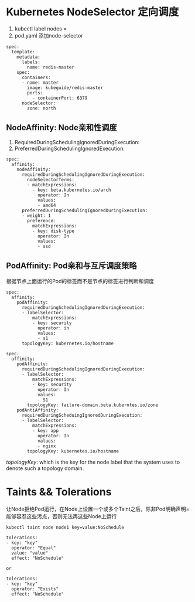 # Kubernetes NodeSelector 定向调度

1. kubectl label nodes <node-name> <label-key>=<label-value>
2. pod.yaml 添加node-selector

```
spec:
  template: 
    metadata: 
      labels:
        name: redis-master
    spec:
      containers:
      - name: master
        image: kubeguide/redis-master
        ports:
          - containerPort: 6379
      nodeSelector:
        zone: north
```

## NodeAffinity: Node亲和性调度

1. RequiredDuringSchedulingIgnoredDuringExecution: 
2. PreferredDuringSchedulingIgnoredExecution:

```
spec:
  affinity:
    nodeAffinity:
      requiredDuringSchedulingIgnoredDuringExecution:
        nodeSelectorTerms:
        - matchExpressions:
          - key: beta.kubernetes.io/arch
            operator: In
            values:
            - amd64
      preferredDuringSchedulingIgnoredDuringExecution:
      - weight: 1
        preference:
          matchExpressions:
          - key: disk-type
            operator: In
            values:
            - ssd

```

## PodAffinity: Pod亲和与互斥调度策略

根据节点上面运行的Pod的标签而不是节点的标签进行判断和调度

```
spec:
  affinity:
    podAffinity:
      requiredDuringSchedulingIgnoredDuringExecution:
      - labelSelector:
          matchExpressions:
          - key: security
            operator: in
            values:
            - s1
      topologyKey: kubernetes.io/hostname

spec:
  affinity:
    podAffinity:
      requiredDuringSchedulingIgnoredDuringExecution:
      - labelSelector:
          matchExpressions:
          - key: security
            operator: In
            values:
            - S1
        topologyKey: failure-domain.beta.kuberntes.io/zone
    podAntiAffinity:
      requiredDuringScheduingIgnoredDuringExecution:
      - labelSelector:
          matchExpressions:
          - key: app
            operator: In
            values:
            - nginx
        topologyKey: kubernetes.io/hostname
```

*topologyKey*: which is the key for the node label that the system uses to denote such a topology domain.

# Taints && Tolerations

让Node拒绝Pod运行，在Node上设置一个或多个Taint之后，除非Pod明确声明=能够容忍这些污点，否则无法再这些Node上运行

```
kubectl taint node node1 key=value:NoSchedule

tolerations:
- key: "key"
  operator: "Equal"
  value: "value"
  effect: "NoSchedule"

or

tolerations:
- key: "key"
  operator: "Exists"
  effect: "NoSchedule"
```
